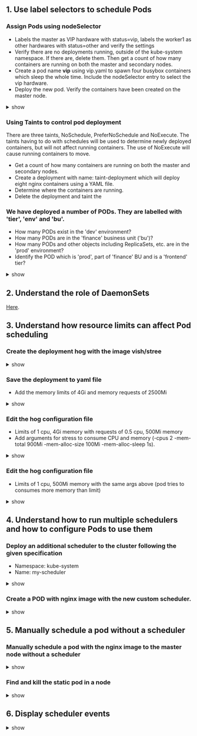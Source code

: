 ## 1. Use label selectors to schedule Pods

### Assign Pods using nodeSelector 
- Labels the master as VIP hardware with status=vip, labels the worker1 as other hardwares with status=other and verify the settings
- Verify there are no deployments running, outside of the kube-system namespace. If there are, delete them. Then get a count of how many containers are running on both the master and secondary nodes.
- Create a pod name **vip** using vip.yaml to spawn four busybox containers which sleep the whole time. Include the nodeSelector entry to select the vip hardware.
- Deploy the new pod. Verify the containers have been created on the master node.
<details><summary>show</summary>
<p>
  
```bash
kubectl label node master status=vip
kubectl label node worker1 status=other
kubectl get nodes --show-labels
```
```bash
kubectl get deployments --all-namespaces
# On the master node
sudo docker ps | wc -l
# On the worker1 node
sudo docker ps | wc -l
```
```bash
kubectl run vip --generator=run-pod/v1 --image=busybox --dry-run -o yaml > vip.yaml
vi vip.yaml 
```
```yaml
apiVersion: v1
kind: Pod
metadata:
  labels:
    run: vip
  name: vip
spec:
  containers:
  - image: busybox
    name: vip1
    command:
    - sleep
    - "1000000"
  - image: busybox
    name: vip2
    command:
    - sleep
    - "1000000"
  - image: busybox
    name: vip3
    command:
    - sleep
    - "1000000"
  - image: busybox
    name: vip4
    command:
    - sleep
    - "1000000"
  nodeSelector:
    status: vip
```
```bash
kubectl create -f vip.yaml
# On the master node
sudo docker ps | wc -l
# On the worker1 node
sudo docker ps | wc -l
```

</p>
</details>

### Using Taints to control pod deployment
There are three taints, NoSchedule, PreferNoSchedule and NoExecute. The taints having to do with schedules will be used to determine newly deployed containers, but will not affect running containers. The use of NoExecute will cause running containers to move.
- Get a count of how many containers are running on both the master and secondary nodes.
- Create a deployment with name: taint-deployment which will deploy eight nginx containers using a YAML file.
- Determine where the containers are running.
- Delete the deployment and taint the 
  
### We have deployed a number of PODs. They are labelled with 'tier', 'env' and 'bu'. 
- How many PODs exist in the 'dev' environment? 
- How many PODs are in the 'finance' business unit ('bu')? 
- How many PODs and other objects including ReplicaSets, etc. are in the 'prod' environment? 
- Identify the POD which is 'prod', part of 'finance' BU and is a 'frontend' tier?
<details><summary>show</summary>
<p>

```bash
kubectl get pod --selector=env=dev
``` 
```bash
kubectl get pod --selector=bu=finance
```

```bash
kubectl get all --selector=env=prod
```

```bash
kubectl get pod --selector=env=prod,bu=finance,tier=frontend
```

</p>
</details>


## 2. Understand the role of DaemonSets

[Here](https://github.com/kimdoanh89/CKA-exercises/blob/master/01_app_lifecycle_management.md#create-the-daemonset-with-nginx-image-update-the-ds-with-newer-version-of-the-nginx-server-change-the-updatestrategy-to-ondelete).

## 3. Understand how resource limits can affect Pod scheduling

### Create the deployment hog with the image vish/stree
<details><summary>show</summary>
<p>
  
```bash
kubectl create deployment hog --image vish/stress
```

</p>
</details>


### Save the deployment to yaml file 
- Add the memory limits of 4Gi and memory requests of 2500Mi
<details><summary>show</summary>
<p>
  
```bash
kubectl get deployment hog -o yaml --export > hog.yaml
vi hog.yaml 
```
```yaml        
        imagePullPolicy: Always
        name: stress
        resources:
          limits:
            memory: "4Gi"
          requests:
            memory: "2500Mi"

```
```bash
kubectl replace -f hog.yaml
```

</p>
</details>

### Edit the hog configuration file 
- Limits of 1 cpu, 4Gi memory with requests of 0.5 cpu, 500Mi memory 
- Add arguments for stress to consume CPU and memory (-cpus 2 -mem-total 900Mi -mem-alloc-size 100Mi -mem-alloc-sleep 1s). 
<details><summary>show</summary>
<p>
  
```bash
kubectl get deployment hog -o yaml --export > hog.yaml
vi hog.yaml 
```
```yaml        
        imagePullPolicy: Always
        name: stress
        resources:
          limits:
            cpu: "1"
            memory: "4Gi"
          requests:
            cpu: "0.5"
            memory: "2500Mi"
        args:
        - -cpus
        - "2"
        - -mem-total
        - "900Mi"
        - -mem-alloc-size
        - "100Mi"
        - -mem-alloc-sleep
        - "1s"
```
```bash
kubectl delete deployment hog
kubectl create -f hog.yaml
```
**When a pod tries to exceed the resource limits**
- In case of CPU, K8s throttles the CPU so that it does not go beyond the specified limit.
- In case of memory, a container can use more memory resources than its limit. If the pod tries to consume more memory than its limit constantly, the Pod will be terminated .

Using kubectl top pod, you can see that the hog pod consumes around 987m of CPU (~ 1vCPU = 1000m) even when the container tries to use 2 units of CPU with the command -cpus 2, and 929Mi of memory. 
```bash
kubectl top pod
```

</p>
</details>

### Edit the hog configuration file 
- Limits of 1 cpu, 500Mi memory with the same args above (pod tries to consumes more memory than limit)

<details><summary>show</summary>
<p>

The pod will be terminated. It tries to restarts and will be terminated again and again.

</p>
</details>



## 4. Understand how to run multiple schedulers and how to configure Pods to use them

### Deploy an additional scheduler to the cluster following the given specification 
 - Namespace: kube-system
 - Name: my-scheduler
<details><summary>show</summary>
<p>

Use the manifest file used by kubeadm tool. Use a different port than the one used by the current one. Copy the kube-scheduler.yaml file from /etc/kubernetes/manifests/ folder.
```bash
sudo cp /etc/kubernetes/manifests/kube-scheduler.yaml my-custom-scheduler.yaml
```
Edit the my-custom-scheduler.yaml file, change leader-elect to false, then add --scheduler-name=my-scheduler in the command options:
```yaml
metadata:
  labels:
    component: kube-scheduler
    tier: control-plane
  name: my-scheduler
  namespace: kube-system
spec:
  containers:
  - command:
    - kube-scheduler
    - --bind-address=127.0.0.1
    - --kubeconfig=/etc/kubernetes/scheduler.conf
    - --leader-elect=false
    - --scheduler-name=my-scheduler
    image: k8s.gcr.io/kube-scheduler:v1.14.4
    name: my-scheduler

```

</p>
</details>

### Create a POD with nginx image with the new custom scheduler.
<details><summary>show</summary>
<p>

Use kubectl run with dry-run option to generate the nginx.yaml file, then edit the file:
```bash
kubectl run nginx --generator=run-pod/v1 --dry-run -o yaml > nginx.yaml
vi nginx.yaml
```
Adding the schedulerName: option in the spec:
```yaml
spec:
  containers:
  - image: nginx
    name: nginx
  schedulerName: my-scheduler
```
  
</p>
</details>



## 5. Manually schedule a pod without a scheduler
### Manually schedule a pod with the nginx image to the master node without a scheduler
<details><summary>show</summary>
<p>

Adding the nodeName field with the node you want to schedule the pod:
```yaml
apiVersion: v1
kind: Pod
metadata:
  name: nginx

spec:
  containers:
  - image: nginx
    name: nginx
  nodeName: master
```

**A quick note on editing PODs and Deployments**

**Edit a POD**

Remember, you CANNOT edit specifications of an existing POD other than the below.
- spec.containers[*].image
- spec.initContainers[*].image
- spec.activeDeadlineSeconds
- spec.tolerations

For example you cannot edit the environment variables, service accounts, resource limits of a running pod. But if you really want to, you have 2 options:

1. Run the kubectl edit pod <pod name> command.  This will open the pod specification in an editor (vi editor). Then edit the required properties. When you try to save it, you will be denied. This is because you are attempting to edit a field on the pod that is not editable. A copy of the file with your changes is saved in a temporary location as shown above. You can then delete the existing pod, then create a new pod with your changes using the temporary file by running the commands:
   ```bash
   kubectl delete pod webapp
   kubectl create -f /tmp/kubectl-edit-ccvrq.yaml
   ```
2. The second option is to extract the pod definition in YAML format to a file using the command, then make the changes to the exported file using an editor (vi editor). Then delete the existing pod and create a new pod with the edited file.
   ```bash
   kubectl get pod webapp -o yaml > my-new-pod.yaml
   vi my-new-pod.yaml
   kubectl delete pod webapp
   kubectl create -f my-new-pod.yaml
   ```
  
**Edit Deployments**

With Deployments you can easily edit any field/property of the POD template. Since the pod template is a child of the deployment specification,  with every change the deployment will automatically delete and create a new pod with the new changes. So if you are asked to edit a property of a POD part of a deployment you may do that simply by running the command
```bash
kubectl edit deployment my-deployment
```

</p>
</details>

### Find and kill the static pod in a node

<details><summary>show</summary>
<p>
  
Show the kubelet service.
```bash  
sudo systemctl cat kubelet.service
sudo systemctl status kubelet.service
```
find the --config option
```bash
Environment="KUBELET_KUBECONFIG_ARGS=--bootstrap-kubeconfig=/etc/kubernetes/bootstrap-kubelet.conf --kubeconfig=/etc/kubernetes/kubelet.conf"

Environment="KUBELET_CONFIG_ARGS=--config=/var/lib/kubelet/config.yaml"
```
Look in to the file /var/lib/kubelet/config.yaml, looking for staticPodPath
```bash
staticPodPath: /etc/just-to-mess-with-you
```

</p>
</details>

## 6. Display scheduler events
<details><summary>show</summary>
<p>
  
```bash
kubectl get events
kubectl -n kube-system logs my-custom-scheduler
```
  
</p>
</details>
 

